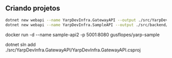 ## Criando projetos


```bash
dotnet new webapi --name YarpDevInfra.GatewayAPI --output ./src/YarpDevInfra.GatewayAPI
dotnet new webapi --name YarpDevInfra.SampleAPI --output ./src/backend/YarpDevInfra.SampleAPI
```
docker run -d --name sample-api2 -p 5001:8080  gusflopes/yarp-sample

dotnet sln add ./src/YarpDevInfra.GatewayAPI/YarpDevInfra.GatewayAPI.csproj
